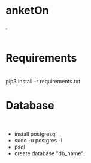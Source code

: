 # anketOn
. </br>
</br>
# Requirements
</br>
pip3 install -r requirements.txt</br>

# Database
</br>
<ul>
 <li>install postgresql  </li>
 <li>sudo -u postgres -i </li> 
 <li>psql </li>
 <li>create database "db_name"; </li> 
</ul>

